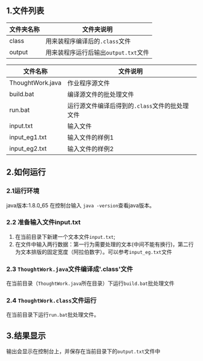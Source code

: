 ## 1.文件列表

|文件夹名称|文件夹说明|
| -------- |-------- | 
|class|用来装程序编译后的`.class`文件|
|output|用来装程序运行后输出`output.txt`文件|

|文件名称|文件说明|
| -------- |-------- | 
|ThoughtWork.java|作业程序源文件|
|build.bat|编译源文件的批处理文件|
|run.bat|运行源文件编译后得到的`.class`文件的批处理文件|
|input.txt|输入文件|
|input_eg1.txt|输入文件的样例1|
|input_eg2.txt|输入文件的样例2|

## 2.如何运行
### 2.1运行环境

java版本:1.8.0_65
在控制台输入 `java -version`查看java版本。

### 2.2 准备输入文件input.txt
1. 在当前目录下新建一个文本文件`input.txt`;
2. 在文件中输入两行数据：第一行为需要处理的文本(中间不能有换行)，第二行为文本排版的固定宽度（阿拉伯数字）。可以参考`input_eg.txt`文件
### 2.3 `ThoughtWork.java`文件编译成'.class'文件

在当前目录（`ThoughtWork.java`所在目录）下运行`build.bat`批处理文件

### 2.4 `ThoughtWork.class`文件运行

在当前目录下运行`run.bat`批处理文件。

## 3.结果显示

输出会显示在控制台上，并保存在当前目录下的`output.txt`文件中
